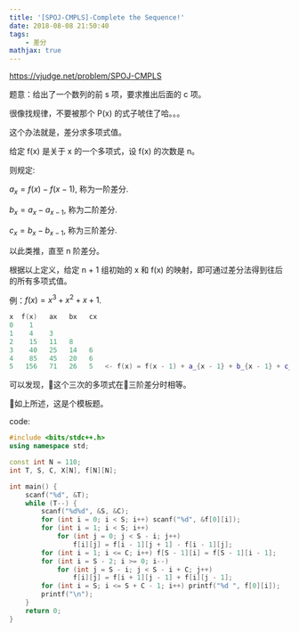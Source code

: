 ```yaml
---
title: '[SPOJ-CMPLS]-Complete the Sequence!'
date: 2018-08-08 21:50:40
tags: 
    - 差分
mathjax: true
---
```


https://vjudge.net/problem/SPOJ-CMPLS

题意：给出了一个数列的前 s 项，要求推出后面的 c 项。

很像找规律，不要被那个 P(x) 的式子唬住了哈。。。

这个办法就是，差分求多项式值。

给定 f(x) 是关于 x 的一个多项式，设 f(x) 的次数是 n。

则规定:

$a_x = f(x) - f(x - 1)$, 称为一阶差分.

$b_x = a_x - a_{x - 1}$, 称为二阶差分.

$c_x = b_x - b_{x - 1}$, 称为三阶差分.

以此类推，直至 n 阶差分。

根据以上定义，给定 n + 1 组初始的 x 和 f(x) 的映射，即可通过差分法得到往后的所有多项式值。

例：$f(x) = x^3 + x^2 + x + 1$.

``` c++
x  f(x)   ax   bx   cx
0    1
1    4    3
2    15   11   8
3    40   25   14   6
4    85   45   20   6
5   156   71   26   5   <- f(x) = f(x - 1) + a_{x - 1} + b_{x - 1} + c_{x - 1}
```

可以发现，这个三次的多项式在三阶差分时相等。

如上所述，这是个模板题。

code:
``` c++
#include <bits/stdc++.h>
using namespace std;

const int N = 110;
int T, S, C, X[N], f[N][N];

int main() {
    scanf("%d", &T);
    while (T--) {
        scanf("%d%d", &S, &C);
        for (int i = 0; i < S; i++) scanf("%d", &f[0][i]);
        for (int i = 1; i < S; i++)
            for (int j = 0; j < S - i; j++)
                f[i][j] = f[i - 1][j + 1] - f[i - 1][j];
        for (int i = 1; i <= C; i++) f[S - 1][i] = f[S - 1][i - 1];
        for (int i = S - 2; i >= 0; i--)
            for (int j = S - i; j < S - i + C; j++)
                f[i][j] = f[i + 1][j - 1] + f[i][j - 1];
        for (int i = S; i <= S + C - 1; i++) printf("%d ", f[0][i]);
        printf("\n");
    }
    return 0;
}
```